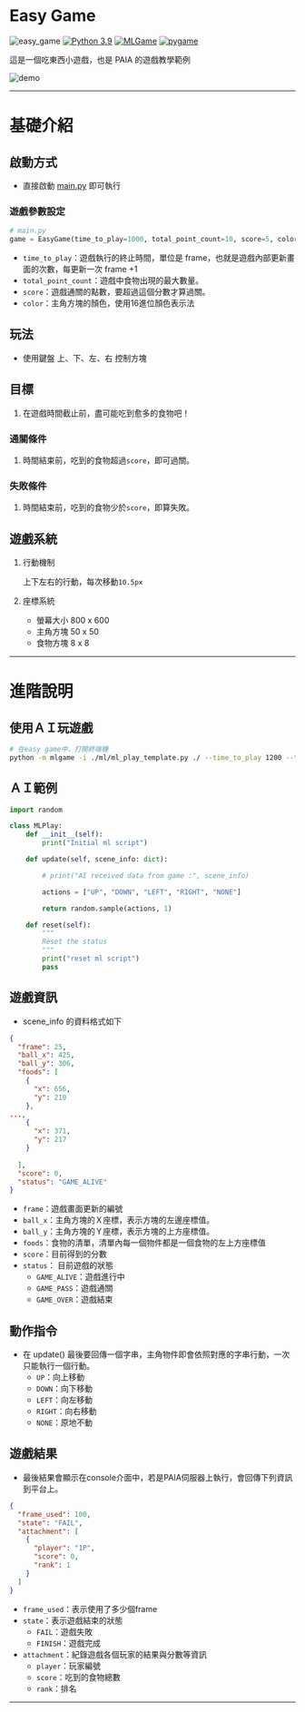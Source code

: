 # **Easy Game**

![easy_game](https://img.shields.io/github/v/tag/PAIA-Playful-AI-Arena/easy_game)
[![Python 3.9](https://img.shields.io/badge/python-3.9-blue.svg)](https://www.python.org/downloads/release/python-390/)
[![MLGame](https://img.shields.io/badge/MLGame->9.5.3-<COLOR>.svg)](https://github.com/PAIA-Playful-AI-Arena/MLGame)
[![pygame](https://img.shields.io/badge/pygame-2.0.1-<COLOR>.svg)](https://github.com/pygame/pygame/releases/tag/2.0.1)


這是一個吃東西小遊戲，也是 PAIA 的遊戲教學範例

![demo](https://github.com/PAIA-Playful-AI-Arena/easy_game/blob/main/asset/easy_game.gif?raw=true)

---
# 基礎介紹

## 啟動方式

- 直接啟動 [main.py](http://main.py) 即可執行

### 遊戲參數設定

```python
# main.py 
game = EasyGame(time_to_play=1000, total_point_count=10, score=5, color="FF9800")
```

- `time_to_play`：遊戲執行的終止時間，單位是 frame，也就是遊戲內部更新畫面的次數，每更新一次 frame +1
- `total_point_count`：遊戲中食物出現的最大數量。
- `score`：遊戲通關的點數，要超過這個分數才算過關。
- `color`：主角方塊的顏色，使用16進位顏色表示法

## 玩法

- 使用鍵盤 上、下、左、右 控制方塊

## 目標

1. 在遊戲時間截止前，盡可能吃到愈多的食物吧！

### 通關條件

1. 時間結束前，吃到的食物超過`score`，即可過關。

### 失敗條件

1. 時間結束前，吃到的食物少於`score`，即算失敗。

## 遊戲系統

1. 行動機制
    
    上下左右的行動，每次移動`10.5px`
    
2. 座標系統
    - 螢幕大小 800 x 600
    - 主角方塊 50 x 50
    - 食物方塊 8 x 8

---

# 進階說明

## 使用ＡＩ玩遊戲

```bash
# 在easy game中，打開終端機
python -m mlgame -i ./ml/ml_play_template.py ./ --time_to_play 1200 --total_point_count 15 --score 10 --color FF9800
```

## ＡＩ範例

```python
import random

class MLPlay:
    def __init__(self):
        print("Initial ml script")

    def update(self, scene_info: dict):

        # print("AI received data from game :", scene_info)

        actions = ["UP", "DOWN", "LEFT", "RIGHT", "NONE"]

        return random.sample(actions, 1)

    def reset(self):
        """
        Reset the status
        """
        print("reset ml script")
        pass
```

## 遊戲資訊

- scene_info 的資料格式如下

```json
{
  "frame": 25,
  "ball_x": 425,
  "ball_y": 306,
  "foods": [
    {
      "x": 656,
      "y": 210
    },
...,
    {
      "x": 371,
      "y": 217
    }
    
  ],
  "score": 0,
  "status": "GAME_ALIVE"
}
```

- `frame`：遊戲畫面更新的編號
- `ball_x`：主角方塊的Ｘ座標，表示方塊的左邊座標值。
- `ball_y`：主角方塊的Ｙ座標，表示方塊的上方座標值。
- `foods`：食物的清單，清單內每一個物件都是一個食物的左上方座標值
- `score`：目前得到的分數
- `status`： 目前遊戲的狀態
    - `GAME_ALIVE`：遊戲進行中
    - `GAME_PASS`：遊戲通關
    - `GAME_OVER`：遊戲結束

## 動作指令

- 在 update() 最後要回傳一個字串，主角物件即會依照對應的字串行動，一次只能執行一個行動。
    - `UP`：向上移動
    - `DOWN`：向下移動
    - `LEFT`：向左移動
    - `RIGHT`：向右移動
    - `NONE`：原地不動

## 遊戲結果

- 最後結果會顯示在console介面中，若是PAIA伺服器上執行，會回傳下列資訊到平台上。

```json
{
  "frame_used": 100,
  "state": "FAIL",
  "attachment": [
    {
      "player": "1P",
      "score": 0,
      "rank": 1
    }
  ]
}
```

- `frame_used`：表示使用了多少個frame
- `state`：表示遊戲結束的狀態
    - `FAIL`：遊戲失敗
    - `FINISH`：遊戲完成
- `attachment`：紀錄遊戲各個玩家的結果與分數等資訊
    - `player`：玩家編號
    - `score`：吃到的食物總數
    - `rank`：排名

---